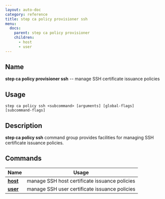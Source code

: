 ```yaml
---
layout: auto-doc
category: reference
title: step ca policy provisioner ssh
menu:
  docs:
    parent: step ca policy provisioner
    children:
      - host
      - user
---
```


## Name
**step ca policy provisioner ssh** -- manage SSH certificate issuance policies

## Usage

```raw
step ca policy ssh <subcommand> [arguments] [global-flags] [subcommand-flags]
```

## Description

**step ca policy ssh** command group provides facilities for managing SSH certificate issuance policies.

## Commands


| Name | Usage |
|---|---|
| **[host](host/)** | manage SSH host certificate issuance policies |
| **[user](user/)** | manage SSH user certificate issuance policies |

